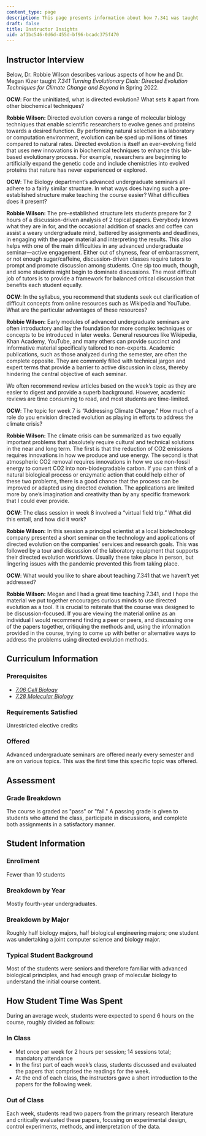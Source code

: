 ```yaml
---
content_type: page
description: This page presents information about how 7.341 was taught.
draft: false
title: Instructor Insights
uid: af1bc546-0d6d-455d-bf96-bcadc375f470
---
```

## Instructor Interview

Below, Dr. Robbie Wilson describes various aspects of how he and Dr. Megan Kizer taught *7.341 Turning Evolutionary Dials: Directed Evolution Techniques for Climate Change and Beyond* in Spring 2022.

**OCW**: For the uninitiated, what is directed evolution? What sets it apart from other biochemical techniques?

**Robbie Wilson:** Directed evolution covers a range of molecular biology techniques that enable scientific researchers to evolve genes and proteins towards a desired function. By performing natural selection in a laboratory or computation environment, evolution can be sped up millions of times compared to natural rates. Directed evolution is itself an ever-evolving field that uses new innovations in biochemical techniques to enhance this lab-based evolutionary process. For example, researchers are beginning to artificially expand the genetic code and include chemistries into evolved proteins that nature has never experienced or explored.

**OCW**: The Biology department’s advanced undergraduate seminars all adhere to a fairly similar structure. In what ways does having such a pre-established structure make teaching the course easier? What difficulties does it present?

**Robbie Wilson:** The pre-established structure lets students prepare for 2 hours of a discussion-driven analysis of 2 topical papers. Everybody knows what they are in for, and the occasional addition of snacks and coffee can assist a weary undergraduate mind, battered by assignments and deadlines, in engaging with the paper material and interpreting the results. This also helps with one of the main difficulties in any advanced undergraduate seminar—active engagement. Either out of shyness, fear of embarrassment, or not enough sugar/caffeine, discussion-driven classes require tutors to prompt and promote discussion among students. One sip too much, though, and some students might begin to dominate discussions. The most difficult job of tutors is to provide a framework for balanced critical discussion that benefits each student equally.

**OCW**: In the syllabus, you recommend that students seek out clarification of difficult concepts from online resources such as Wikipedia and YouTube. What are the particular advantages of these resources?

**Robbie Wilson:** Early modules of advanced undergraduate seminars are often introductory and lay the foundation for more complex techniques or concepts to be introduced in later weeks. General resources like Wikipedia, Khan Academy, YouTube, and many others can provide succinct and informative material specifically tailored to non-experts. Academic publications, such as those analyzed during the semester, are often the complete opposite. They are commonly filled with technical jargon and expert terms that provide a barrier to active discussion in class, thereby hindering the central objective of each seminar.

We often recommend review articles based on the week’s topic as they are easier to digest and provide a superb background. However, academic reviews are time consuming to read, and most students are time-limited.

**OCW**: The topic for week 7 is “Addressing Climate Change.” How much of a role do you envision directed evolution as playing in efforts to address the climate crisis?

**Robbie Wilson:** The climate crisis can be summarized as two equally important problems that absolutely require cultural and technical solutions in the near and long term. The first is that the reduction of CO2 emissions requires innovations in how we produce and use energy. The second is that atmospheric CO2 removal requires innovations in how we use non-fossil energy to convert CO2 into non-biodegradable carbon. If you can think of a natural biological process or enzymatic action that could help either of these two problems, there is a good chance that the process can be improved or adapted using directed evolution. The applications are limited more by one’s imagination and creativity than by any specific framework that I could ever provide.

**OCW**: The class session in week 8 involved a “virtual field trip.” What did this entail, and how did it work?

**Robbie Wilson:** In this session a principal scientist at a local biotechnology company presented a short seminar on the technology and applications of directed evolution on the companies’ services and research goals. This was followed by a tour and discussion of the laboratory equipment that supports their directed evolution workflows. Usually these take place in person, but lingering issues with the pandemic prevented this from taking place.

**OCW**: What would you like to share about teaching 7.341 that we haven’t yet addressed?

**Robbie Wilson:** Megan and I had a great time teaching 7.341, and I hope the material we put together encourages curious minds to use directed evolution as a tool. It is crucial to reiterate that the course was designed to be discussion-focused. If you are viewing the material online as an individual I would recommend finding a peer or peers, and discussing one of the papers together, critiquing the methods and, using the information provided in the course, trying to come up with better or alternative ways to address the problems using directed evolution methods.

## Curriculum Information

### Prerequisites

- [*7.06 Cell Biology*](https://ocw.mit.edu/courses/7-06-cell-biology-spring-2007/)
- [*7.28 Molecular Biology*](https://ocw.mit.edu/courses/7-28-molecular-biology-spring-2005)

### Requirements Satisfied

Unrestricted elective credits

### Offered

Advanced undergraduate seminars are offered nearly every semester and are on various topics. This was the first time this specific topic was offered.

## Assessment

### Grade Breakdown

The course is graded as "pass" or "fail." A passing grade is given to students who attend the class, participate in discussions, and complete both assignments in a satisfactory manner.

## Student Information

### Enrollment

Fewer than 10 students

### Breakdown by Year

Mostly fourth-year undergraduates.

### Breakdown by Major

Roughly half biology majors, half biological engineering majors; one student was undertaking a joint computer science and biology major.

### Typical Student Background

Most of the students were seniors and therefore familiar with advanced biological principles, and had enough grasp of molecular biology to understand the initial course content.

## How Student Time Was Spent

During an average week, students were expected to spend 6 hours on the course, roughly divided as follows:

### In Class

- Met once per week for 2 hours per session; 14 sessions total; mandatory attendance
- In the first part of each week’s class, students discussed and evaluated the papers that comprised the readings for the week.
- At the end of each class, the instructors gave a short introduction to the papers for the following week.

### Out of Class

Each week, students read two papers from the primary research literature and critically evaluated these papers, focusing on experimental design, control experiments, methods, and interpretation of the data.